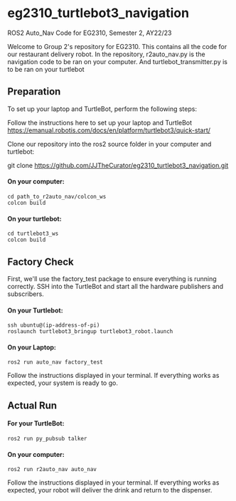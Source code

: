 # eg2310_turtlebot3_navigation
ROS2 Auto_Nav Code for EG2310, Semester 2, AY22/23

Welcome to Group 2's repository for EG2310. This contains all the code for our restaurant delivery robot.
In the repository, r2auto_nav.py is the navigation code to be ran on your computer. And turtlebot_transmitter.py is to be ran on your turtlebot

## Preparation
To set up your laptop and TurtleBot, perform the following steps:

Follow the instructions here to set up your laptop and TurtleBot https://emanual.robotis.com/docs/en/platform/turtlebot3/quick-start/

Clone our repository into the ros2 source folder in your computer and turtlebot:

git clone https://github.com/JJTheCurator/eg2310_turtlebot3_navigation.git

#### On your computer:
    cd path_to_r2auto_nav/colcon_ws
    colcon build

#### On your turtlebot:
    cd turtlebot3_ws
    colcon build


## Factory Check
First, we'll use the factory_test package to ensure everything is running correctly. SSH into the TurtleBot and start all the hardware publishers and subscribers.

#### On your Turtlebot:

    ssh ubuntu@(ip-address-of-pi)
    roslaunch turtlebot3_bringup turtlebot3_robot.launch

#### On your Laptop:

    ros2 run auto_nav factory_test
  Follow the instructions displayed in your terminal. If everything works as expected, your system is ready to go.

## Actual Run
#### For your TurtleBot:
    ros2 run py_pubsub talker

#### On your computer:
    ros2 run r2auto_nav auto_nav
  Follow the instructions displayed in your terminal. If everything works as expected, your robot will deliver the drink and return to the dispenser.

